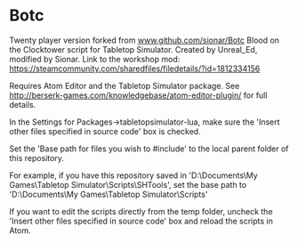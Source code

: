 # Botc

Twenty player version forked from www.github.com/sionar/Botc
Blood on the Clocktower script for Tabletop Simulator. Created by Unreal_Ed, modified by Sionar.
Link to the workshop mod: https://steamcommunity.com/sharedfiles/filedetails/?id=1812334156


Requires Atom Editor and the Tabletop Simulator package. See http://berserk-games.com/knowledgebase/atom-editor-plugin/ for full details.


In the Settings for Packages->tabletopsimulator-lua, make sure the 'Insert other files specified in source code' box is checked.


Set the 'Base path for files you wish to #include' to the local parent folder of this repository.


For example, if you have this repository saved in 'D:\Documents\My Games\Tabletop Simulator\Scripts\SHTools', set the base path to 'D:\Documents\My Games\Tabletop Simulator\Scripts'


If you want to edit the scripts directly from the temp folder, uncheck the 'Insert other files specified in source code' box and reload the scripts in Atom.
